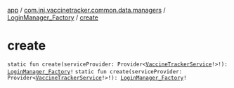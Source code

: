 [app](../../index.md) / [com.jnj.vaccinetracker.common.data.managers](../index.md) / [LoginManager_Factory](index.md) / [create](./create.md)

# create

`static fun create(serviceProvider: Provider<`[`VaccineTrackerService`](../../com.jnj.vaccinetracker.common.data.network/-vaccine-tracker-service/index.md)`!>!): `[`LoginManager_Factory`](index.md)`!`
`static fun create(serviceProvider: Provider<`[`VaccineTrackerService`](../../com.jnj.vaccinetracker.common.data.network/-vaccine-tracker-service/index.md)`!>!): `[`LoginManager_Factory`](index.md)`!`